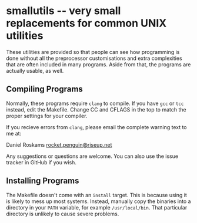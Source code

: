 smallutils -- very small replacements for common UNIX utilities
===============================================================

These utilities are provided so that people can see how programming is done
without all the preprocessor customisations and extra complexities that are
often included in many programs. Aside from that, the programs are actually
usable, as well.

Compiling Programs
------------------

Normally, these programs require `clang` to compile. If you have `gcc` or `tcc`
instead, edit the Makefile. Change CC and CFLAGS in the top to match the proper
settings for your compiler.

If you recieve errors from `clang`, please email the complete warning text to
me at:

  Daniel Roskams <rocket.penguin@riseup.net>

Any suggestions or questions are welcome. You can also use the issue tracker in
GitHub if you wish.

Installing Programs
-------------------

The Makefile doesn't come with an `install` target. This is because using it is
likely to mess up most systems. Instead, manually copy the binaries into a
directory in your `PATH` variable, for example `/usr/local/bin`. That particular
directory is unlikely to cause severe problems.
